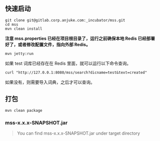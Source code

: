 ## 快速启动

```
git clone git@gitlab.corp.anjuke.com:_incubator/mss.git
cd mss
mvn clean install
```

**注意 mss.properties 已经在项目根目录了，运行之前确保本地 Redis 已经部署好了，或者修改配置文件，指向外部 Redis。**

```
mvn jetty:run
```

如果 test 词库已经存在在 Redis 里面，就可以运行以下命令查询。

```
curl "http://127.0.0.1:8080/mss/search?dicname=test&text=created"
```

如果没有，则需要导入词典，之后才可以查询。

## 打包

```
mvn clean package
```

### mss-x.x.x-SNAPSHOT.jar

> You can find mss-x.x.x-SNAPSHOT.jar under target directory
